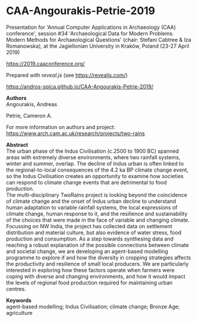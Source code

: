# CAA-Angourakis-Petrie-2019
Presentation for 'Annual Computer Applications in Archaeology (CAA) conference', session #34 'Archaeological Data for Modern Problems. Modern Methods for Archaeological Questions' (chair: Stefani Cabtree & Iza Romanowska), at the Jagiellonian University in Kraków, Poland (23-27 April 2019)

https://2019.caaconference.org/

Prepared with *reveal.js* (see https://revealjs.com/)

https://andros-spica.github.io/CAA-Angourakis-Petrie-2019/

**Authors**  
Angourakis, Andreas

Petrie, Cameron A.

For more information on authors and project: https://www.arch.cam.ac.uk/research/projects/two-rains

**Abstract**  
The urban phase of the Indus Civilisation (c.2500 to 1900 BC) spanned areas with extremely diverse environments, where two rainfall systems, winter and summer, overlap. The decline of Indus urban is often linked to the regional-to-local consequences of the 4.2 ka BP climate change event, so the Indus Civilisation creates an opportunity to examine how societies can respond to climate change events that are detrimental to food production.  
The multi-disciplinary TwoRains project is looking beyond the coincidence of climate change and the onset of Indus urban decline to understand human adaptation to variable rainfall systems, the local expressions of climate change, human response to it, and the resilience and sustainability of the choices that were made in the face of variable and changing climate. Focussing on NW India, the project has collected data on settlement distribution and material culture, but also evidence of water stress, food production and consumption. As a step towards synthesing data and reaching a robust explanation of the possible connections between climate and societal change, we are developing an agent-based modelling programme to explore if and how the diversity in cropping strategies affects the productivity and resilience of small local producers. We are particularly interested in exploring how these factors operate when farmers were coping with diverse and changing environments, and how it would impact the levels of regional food production required for maintaining urban centres.  

**Keywords**  
agent-based modelling; Indus Civilisation; climate change; Bronze Age; agriculture
